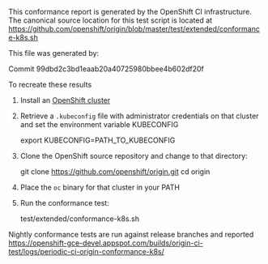 This conformance report is generated by the OpenShift CI infrastructure. The canonical source location for this test script is located at https://github.com/openshift/origin/blob/master/test/extended/conformance-k8s.sh

This file was generated by:

  Commit 99dbd2c3bd1eaab20a40725980bbee4b602df20f

To recreate these results

1. Install an [OpenShift cluster](https://docs.openshift.com/container-platform/latest/install_config/install/advanced_install.html)
2. Retrieve a `.kubeconfig` file with administrator credentials on that cluster and set the environment variable KUBECONFIG

    export KUBECONFIG=PATH_TO_KUBECONFIG

3. Clone the OpenShift source repository and change to that directory:

    git clone https://github.com/openshift/origin.git
    cd origin

4. Place the `oc` binary for that cluster in your PATH
5. Run the conformance test:

    test/extended/conformance-k8s.sh

Nightly conformance tests are run against release branches and reported https://openshift-gce-devel.appspot.com/builds/origin-ci-test/logs/periodic-ci-origin-conformance-k8s/
